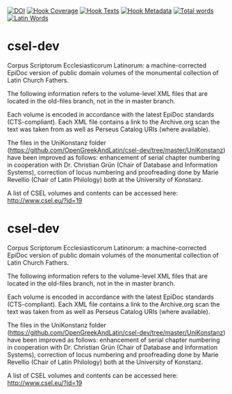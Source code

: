 [![DOI](https://zenodo.org/badge/20778/OpenGreekAndLatin/csel-dev.svg)](https://zenodo.org/badge/latestdoi/20778/OpenGreekAndLatin/csel-dev)
[![Hook Coverage](http://ci.perseids.org/api/hook/v2.0/badges/OpenGreekAndLatin/csel-dev/coverage.svg)](http://ci.perseids.org/repo/OpenGreekAndLatin/csel-dev)
[![Hook Texts](http://ci.perseids.org/api/hook/v2.0/badges/OpenGreekAndLatin/csel-dev/texts.svg)](http://ci.perseids.org/repo/OpenGreekAndLatin/csel-dev)
[![Hook Metadata](http://ci.perseids.org/api/hook/v2.0/badges/OpenGreekAndLatin/csel-dev/metadata.svg)](http://ci.perseids.org/repo/OpenGreekAndLatin/csel-dev)
[![Total words](http://ci.perseids.org/api/hook/v2.0/badges/OpenGreekAndLatin/csel-dev/words.svg)](http://ci.perseids.org/repo/OpenGreekAndLatin/csel-dev)
[![Latin Words](http://ci.perseids.org/api/hook/v2.0/badges/OpenGreekAndLatin/csel-dev/words.svg?lang=lat)](http://ci.perseids.org/repo/OpenGreekAndLatin/csel-dev)

csel-dev
========

Corpus Scriptorum Ecclesiasticorum Latinorum: a machine-corrected EpiDoc version of public domain volumes of the monumental collection of Latin Church Fathers. 

The following information refers to the volume-level XML files that are located in the old-files branch, not in the in master branch.

Each volume is encoded in accordance with the latest EpiDoc standards (CTS-compliant). Each XML file contains a link to the Archive.org scan the text was taken from as well as Perseus Catalog URIs (where available). 

The files in the UniKonstanz folder (https://github.com/OpenGreekAndLatin/csel-dev/tree/master/UniKonstanz) have been improved as follows: enhancement of serial chapter numbering in cooperation with Dr. Christian Grün (Chair of Database and Information Systems), correction of locus numbering and proofreading done by Marie Revellio (Chair of Latin Philology) both at the University of Konstanz.

A list of CSEL volumes and contents can be accessed here: http://www.csel.eu/?id=19


csel-dev
========

Corpus Scriptorum Ecclesiasticorum Latinorum: a machine-corrected EpiDoc version of public domain volumes of the monumental collection of Latin Church Fathers. 

The following information refers to the volume-level XML files that are located in the old-files branch, not in the in master branch.

Each volume is encoded in accordance with the latest EpiDoc standards (CTS-compliant). Each XML file contains a link to the Archive.org scan the text was taken from as well as Perseus Catalog URIs (where available). 

The files in the UniKonstanz folder (https://github.com/OpenGreekAndLatin/csel-dev/tree/master/UniKonstanz) have been improved as follows: enhancement of serial chapter numbering in cooperation with Dr. Christian Grün (Chair of Database and Information Systems), correction of locus numbering and proofreading done by Marie Revellio (Chair of Latin Philology) both at the University of Konstanz.

A list of CSEL volumes and contents can be accessed here: http://www.csel.eu/?id=19
